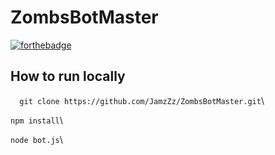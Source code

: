 # ZombsBotMaster
[![forthebadge](https://forthebadge.com/images/badges/made-with-javascript.svg)](https://github.com/JamzZz/ZombsBotMaster)

 ## How to run locally
 `  git clone https://github.com/JamzZz/ZombsBotMaster.git`\

 `npm install`\
 
`node bot.js`\
 
